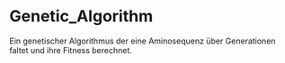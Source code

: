 # Genetic_Algorithm
Ein genetischer Algorithmus der eine Aminosequenz über Generationen faltet und ihre Fitness berechnet.
